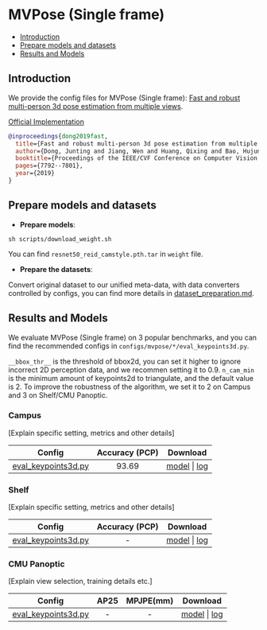 # MVPose (Single frame)

- [Introduction](#introduction)
- [Prepare models and datasets](#prepare-models-and-datasets)
- [Results and Models](#results-and-models)

## Introduction

We provide the config files for MVPose (Single frame): [Fast and robust multi-person 3d pose estimation from multiple views](https://zju3dv.github.io/mvpose/).

[Official Implementation](https://github.com/zju3dv/mvpose)

```BibTeX
@inproceedings{dong2019fast,
  title={Fast and robust multi-person 3d pose estimation from multiple views},
  author={Dong, Junting and Jiang, Wen and Huang, Qixing and Bao, Hujun and Zhou, Xiaowei},
  booktitle={Proceedings of the IEEE/CVF Conference on Computer Vision and Pattern Recognition},
  pages={7792--7801},
  year={2019}
}
```
## Prepare models and datasets

- **Prepare models**:

```
sh scripts/download_weight.sh
```
You can find `resnet50_reid_camstyle.pth.tar` in `weight` file.

- **Prepare the datasets**:

Convert original dataset to our unified meta-data, with data converters controlled by configs,
you can find more details in [dataset_preparation.md](../../docs/en/dataset_preparation.md).

## Results and Models

We evaluate MVPose (Single frame) on 3 popular benchmarks, and you can find the recommended configs in `configs/mvpose/*/eval_keypoints3d.py`.

`__bbox_thr__` is the threshold of bbox2d, you can set it higher to ignore incorrect 2D perception data, and we recommen setting it to 0.9. `n_cam_min` is the minimum amount of keypoints2d to triangulate, and the default value is 2. To improve the robustness of the algorithm, we set it to 2 on Campus and 3 on Shelf/CMU Panoptic.

### Campus

[Explain specific setting, metrics and other details]

| Config | Accuracy (PCP)  | Download |
|:------:|:-------:|:--------:|
| [eval_keypoints3d.py](./campus_config/eval_keypoints3d.py) | 93.69 | [model]() &#124; [log]() |


### Shelf

[Explain specific setting, metrics and other details]

| Config | Accuracy (PCP)  | Download |
|:------:|:-------:|:--------:|
| [eval_keypoints3d.py](./shelf_config/eval_keypoints3d.py) | - | [model]() &#124; [log]() |


### CMU Panoptic

[Explain view selection, training details etc.]

| Config | AP25 | MPJPE(mm) | Download |
|:------:|:----:|:---------:|:--------:|
| [eval_keypoints3d.py](./panoptic_config/eval_keypoints3d.py) | - | - | [model]() &#124; [log]() |
